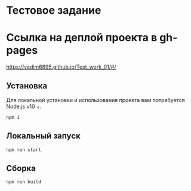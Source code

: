 # Тестовое задание

# Ссылка на деплой проекта в gh-pages
https://vadim6895.github.io/Test_work_01/#/

## Установка

Для локальной установки и использования проекта вам потребуется Node.js v10 +.

```sh
npm i
```

## Локальный запуск

```sh
npm run start
```

## Cборка

```sh
npm run build
```
